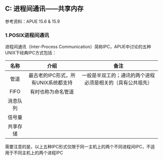 ## C: 进程间通讯——共享内存

参考资料：APUE 15.6 & 15.9

### 1.POSIX进程间通讯

进程间通讯（Inter-Process Communication）简称IPC，APUE中讨论的五种UNIX下经典IPC方式包括：

| 名称 | 介绍| 备注 |
| :-:| :-: | :-: |
| 管道 | 最古老的IPC形式，所有UNIX系统都支持 | 一般是半双工的；通讯的两个进程必须是相关的（具有公共祖先） |
| FIFO | 有时也称为命名管道 | |
| 消息队列 | | |
| 信号量 | | |
| 共享存储 | | |

需要注意的是，以上五种IPC形式仅限于同一主机上的两个不同进程间IPC，不适用于不同主机上的两个进程IPC



